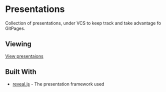 # Presentations

Collection of presentations, under VCS to keep track and take advantage fo GitPages.

## Viewing

[View presentaions](https://cmcneal.github.io/presentations/index.html#/)

## Built With

* [reveal.js](http://lab.hakim.se/reveal-js/#/) - The presentation framework used
